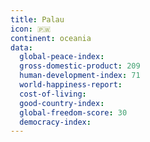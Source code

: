 ```yaml
---
title: Palau
icon: 🇵🇼
continent: oceania
data:
  global-peace-index:
  gross-domestic-product: 209
  human-development-index: 71
  world-happiness-report:
  cost-of-living:
  good-country-index:
  global-freedom-score: 30
  democracy-index:
---
```


